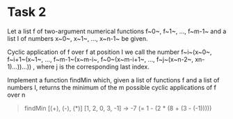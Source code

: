 # Task 2

Let a list f of two-argument numerical functions f~0~, f~1~, ..., f~m-1~ and a list I of numbers x~0~, x~1~, ..., x~n-1~ be given.

Cyclic application of f over f at position I we call the number 
f~i~(x~0~, f~i+1~(x~1~, ..., f~m-1~(x~m-i~, f~0~(x~m-i+1~, ..., f~j~(x~n-2~, xn-1)...))...)) , where j is the corresponding last index.

Implement a function findMin which, given a list of functions f and a list of numbers I, returns the minimum of the m possible cyclic applications of f over n

> findMin [(+), (-), (*)] [1, 2, 0, 3, -1] -> -7 (= 1 - (2 * (8 + (3 - (-1)))))